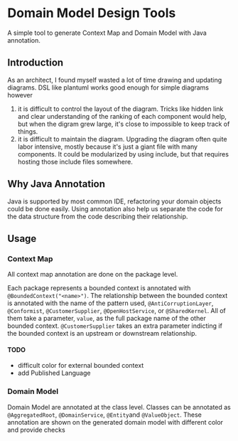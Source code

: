 # Domain Model Design Tools

A simple tool to generate Context Map and Domain Model with Java annotation.

## Introduction

As an architect, I found myself wasted a lot of time drawing and updating diagrams.
DSL like plantuml works good enough for simple diagrams however

1. it is difficult to control the layout of the diagram.
   Tricks like hidden link and clear understanding of the ranking of each component would help,
   but when the digram grew large, it's close to impossible to keep track of things.
1. it is difficult to maintain the diagram.
   Upgrading the diagram often quite labor intensive, mostly because it's just a giant file with many components.
   It could be modularized by using include, but that requires hosting those include files somewhere.
   
## Why Java Annotation

Java is supported by most common IDE, refactoring your domain objects could be done easily.
Using annotation also help us separate the code for the data structure from the code describing their relationship. 

## Usage

### Context Map

All context map annotation are done on the package level.

Each package represents a bounded context is annotated with `@BoundedContext("<name>")`.
The relationship between the bounded context is annotated with the name of the pattern used, `@AntiCorruptionLayer`, `@Conformist`, `@CustomerSupplier`, `@OpenHostService`, or `@SharedKernel`.
All of them take a parameter, `value`, as the full package name of the other bounded context.
`@CustomerSupplier` takes an extra parameter indicting if the bounded context is an upstream or downstream relationship.

#### TODO

* difficult color for external bounded context
* add Published Language

### Domain Model

Domain Model are annotated at the class level.
Classes can be annotated as `@AggregatedRoot`, `@DomainService`, `@Entity`and `@ValueObject`.
These annotation are shown on the generated domain model with different color and provide checks 